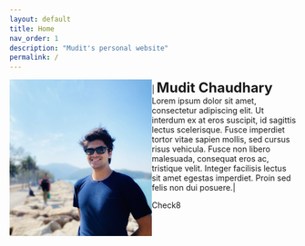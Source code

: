 ```yaml
---
layout: default
title: Home
nav_order: 1
description: "Mudit's personal website"
permalink: /
---
```

|<img src="./me.jpg" alt="Me" width="250" align="left" padding="10px"/> <b><font size="5">Mudit Chaudhary</font></b> <br> Lorem ipsum dolor sit amet, consectetur adipiscing elit. Ut interdum ex at eros suscipit, id sagittis lectus scelerisque. Fusce imperdiet tortor vitae sapien mollis, sed cursus risus vehicula. Fusce non libero malesuada, consequat eros ac, tristique velit. Integer facilisis lectus sit amet egestas imperdiet. Proin sed felis non dui posuere.|  



Check8